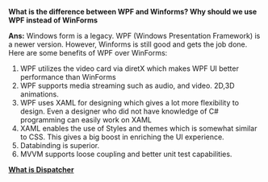 **What is the difference between WPF and Winforms? Why should we use WPF instead of WinForms**

**Ans:** Windows form is a legacy. WPF (Windows Presentation Framework) is a newer version. However, Winforms is still good and gets the job done.
Here are some benefits of WPF over WinForms:
1. WPF utilizes the video card via diretX which makes WPF UI better performance than WinForms
2. WPF supports media streaming such as audio, and video. 2D,3D animations.
3. WPF uses XAML for designing which gives a lot more flexibility to design. Even a designer who did not have knowledge of C# programming can easily work on XAML
4. XAML enables the use of Styles and themes which is somewhat similar to CSS. This gives a big boost in enriching the UI experience. 
5. Databinding is superior.
6. MVVM supports loose coupling and better unit test capabilities.

[**What is Dispatcher**](https://github.com/ashutosh-vaidya/Csharp-and-WPF-Interview-Prep/tree/main/dispatcher)




